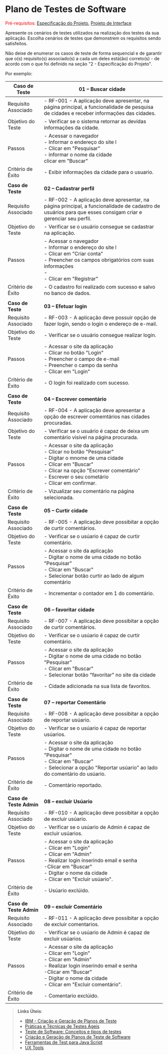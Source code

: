 # Plano de Testes de Software

<span style="color:red">Pré-requisitos: <a href="2-Especificação do Projeto.md"> Especificação do Projeto</a></span>, <a href="3-Projeto de Interface.md"> Projeto de Interface</a>

Apresente os cenários de testes utilizados na realização dos testes da sua aplicação. Escolha cenários de testes que demonstrem os requisitos sendo satisfeitos.

Não deixe de enumerar os casos de teste de forma sequencial e de garantir que o(s) requisito(s) associado(s) a cada um deles está(ão) correto(s) - de acordo com o que foi definido na seção "2 - Especificação do Projeto". 

Por exemplo:


| **Caso de Teste** 	| **01 – Buscar cidade** |
|-----------------------|-------------------------------------------------------------------------------------------------------------------------|
| Requisito Associado 	| - RF-001 - A aplicação deve apresentar, na página principal, a funcionalidade de pesquisa de cidades e receber informações das cidades. |
| Objetivo do Teste 	| - Verificar se o sistema retornar as devídas informações da cidade. |
| Passos 	            | - Acessar o navegador <br> - Informar o endereço do site l<br> - Clicar em "Pesquisar" <br> - informar o nome da cidade <br> clicar em "Buscar" |
| Critério de Êxito     | - Exibir informações da cidade para o usuario. |
|   |    |
| **Caso de Teste** 	| **02 – Cadastrar perfil** |
| Requisito Associado 	| - RF-002 - A aplicação deve apresentar, na página principal, a funcionalidade de cadastro de usuários para que esses consigam criar e gerenciar seu perfil. |
| Objetivo do Teste 	| - Verificar se o usuário consegue se cadastrar na aplicação. |
| Passos 	            | - Acessar o navegador <br> - Informar o endereço do site l<br> - Clicar em "Criar conta" <br> - Preencher os campos obrigatórios com suas informações <br> - <br> - Clicar em "Registrar" |
| Critério de Êxito     | - O cadastro foi realizado com sucesso e salvo no banco de dados. |
|   |    |
| **Caso de Teste** 	| **03 – Efetuar login** |
| Requisito Associado   | - RF-003 - A aplicação deve possuir opção de fazer login, sendo o login o endereço de e-mail. |
| Objetivo do Teste 	| - Verificar se o usuário consegue realizar login. |
| Passos 	            | - Acessar o site da aplicação <br> - Clicar no botão "Login" <br> - Preencher o campo de e-mail <br> - Preencher o campo da senha <br> - Clicar em "Login" |
| Critério de Êxito     | - O login foi realizado com sucesso. |
|   |    |
| **Caso de Teste** 	| **04 – Escrever comentário** |
| Requisito Associado   | - RF-004 - A aplicação deve apresentar a opção de escrever comemtários nas cidades procuradas. |
| Objetivo do Teste 	| - Verificar se o usuário é capaz de deixa um comentário visível na página procurada. |
| Passos 	            | - Acessar o site da aplicação <br> - Clicar no botão "Pesquisar" <br> - Digitar o mnome de uma cidade <br> - Clicar em "Buscar" <br> - Clicar na opção "Escrever comentário" <br> - Escrever o seu cometário <br> - Clicar em confirmar. |
| Critério de Êxito     | - Vizualizar seu comentário na página selecionada. |
|   |    |
| **Caso de Teste** 	| **05 – Curtir cidade** |
| Requisito Associado   | - RF-005 - A aplicação deve possibitar a opção de curtir comentários. |
| Objetivo do Teste 	| - Verificar se o usúario é capaz de curtir comentário. |
| Passos 	            | - Acessar o site da aplicação <br> - Digitar o nome de uma cidade no botão "Pesquisar" <br> - Clicar em "Buscar" <br> - Selecionar botão curtir ao lado de algum comentário |
| Critério de Êxito     | - Incrementar o contador em 1 do comentário. |
|   |    |
| **Caso de Teste** 	| **06 – favoritar cidade** |
| Requisito Associado   | - RF-007 - A aplicação deve possibitar a opção de curtir comentários. |
| Objetivo do Teste 	| - Verificar se o usúario é capaz de curtir comentário. |
| Passos 	            | - Acessar o site da aplicação <br> - Digitar o nome de uma cidade no botão "Pesquisar" <br> - Clicar em "Buscar" <br> - Selecionar botão "favoritar" no site da cidade |
| Critério de Êxito     | - Cidade adicionada na sua lista de favoritos. |
|   |    |
| **Caso de Teste** 	| **07 – reportar Comentário** |
| Requisito Associado   | - RF-008 - A aplicação deve possibitar a opção de reportar usúario. |
| Objetivo do Teste 	| - Verificar se o usúario é capaz de reportar usúarios. |
| Passos 	            | - Acessar o site da aplicação <br> - Digitar o nome de uma cidade no botão "Pesquisar" <br> - Clicar em "Buscar" <br> - Selecionar a opção "Reportar usúario" ao lado do comentário do usúario. |
| Critério de Êxito     | - Comentário reportado. |
|   |    |
| **Caso de Teste Admin** 	| **08 – excluir Usúario** |
| Requisito Associado   | - RF-010 - A aplicação deve possibitar a opção de excluir usúario. |
| Objetivo do Teste 	| - Verificar se o usúario de Admin é capaz de excluir usúarios. |
| Passos 	            | - Acessar o site da aplicação <br> - Clicar em "Login" <br> - Clicar em "Admin" <br> - Realizar login inserindo email e senha <br> -Clicar em "Buscar" <br> - Digitar o nome da cidade <br> - Clicar em "Excluir usúario". |
| Critério de Êxito     | - Usúario exclúido. |
|   |    |
| **Caso de Teste Admin** 	| **09 – excluir Comentário** |
| Requisito Associado   | - RF-011 - A aplicação deve possibitar a opção de excluir comentarios. |
| Objetivo do Teste 	| - Verificar se o usúario de Admin é capaz de excluir usúarios. |
| Passos 	            | - Acessar o site da aplicação <br> - Clicar em "Login" <br> - Clicar em "Admin" <br> - Realizar login inserindo email e senha <br> -Clicar em "Buscar" <br> - Digitar o nome da cidade <br> - Clicar em "Excluir comentário". |
| Critério de Êxito     | - Comentario exclúido. |


> **Links Úteis**:
> - [IBM - Criação e Geração de Planos de Teste](https://www.ibm.com/developerworks/br/local/rational/criacao_geracao_planos_testes_software/index.html)
> - [Práticas e Técnicas de Testes Ágeis](http://assiste.serpro.gov.br/serproagil/Apresenta/slides.pdf)
> -  [Teste de Software: Conceitos e tipos de testes](https://blog.onedaytesting.com.br/teste-de-software/)
> - [Criação e Geração de Planos de Teste de Software](https://www.ibm.com/developerworks/br/local/rational/criacao_geracao_planos_testes_software/index.html)
> - [Ferramentas de Test para Java Script](https://geekflare.com/javascript-unit-testing/)
> - [UX Tools](https://uxdesign.cc/ux-user-research-and-user-testing-tools-2d339d379dc7)
